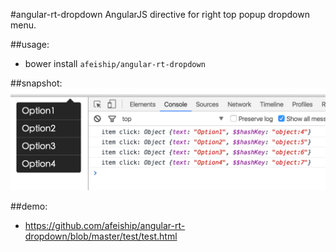 #angular-rt-dropdown
AngularJS directive for right top popup dropdown menu.

##usage:
+ bower install `afeiship/angular-rt-dropdown`


##snapshot:
![snapshot](https://raw.githubusercontent.com/afeiship/angular-rt-dropdown/master/_snapshot/rt-dropdown.png)

##demo:
+ https://github.com/afeiship/angular-rt-dropdown/blob/master/test/test.html
